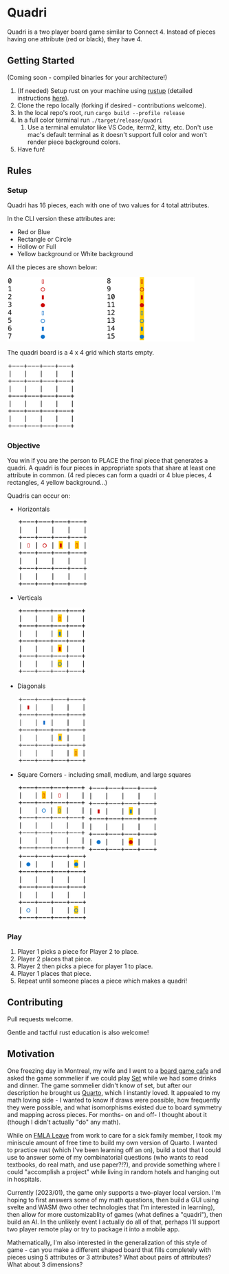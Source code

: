 # Quadri 

Quadri is a two player board game similar to Connect 4. Instead of pieces having one attribute (red or black), they have 4.

## Getting Started

(Coming soon - compiled binaries for your architecture!)

1. (If needed) Setup rust on your machine using [rustup](https://rustup.rs/) (detailed instructions [here](https://rust-lang.github.io/rustup/installation/index.html)).
2. Clone the repo locally (forking if desired - contributions welcome).
3. In the local repo's root, run `cargo build --profile release`
4. In a full color terminal run `./target/release/quadri`
   1. Use a terminal emulator like VS Code, iterm2, kitty, etc. Don't use mac's default terminal as it doesn't support full color and won't render piece background colors.
5. Have fun!

## Rules 

### Setup

Quadri has 16 pieces, each with one of two values for 4 total attributes. 

In the CLI version these attributes are:
- Red or Blue 
- Rectangle or Circle
- Hollow or Full
- Yellow background or White background

All the pieces are shown below:

<img src="docs/images/quadri_pieces.png" alt="quadri_pieces" height="150"/>

The quadri board is a 4 x 4 grid which starts empty. 

<img src="docs/images/empty_board.png" alt="empty_board" height="157.5"/>

### Objective

You win if you are the person to PLACE the final piece that generates a quadri. A quadri is four pieces in appropriate spots that share at least one attribute in common. (4 red pieces can form a quadri or 4 blue pieces, 4 rectangles, 4 yellow background...)

Quadris can occur on:

- Horizontals

    <img src="docs/images/quadri_examples/quadri_ex_horizontal.png" alt="quadri_example_horizontal" height="157.5"/>

- Verticals
    
    <img src="docs/images/quadri_examples/quadri_ex_vertical.png" alt="quadri_example_vertical" height="157.5"/>

- Diagonals
  
    <img src="docs/images/quadri_examples/quadri_ex_diagonal.png" alt="quadri_example_diagonal" height="157.5"/>
- Square Corners - including small, medium, and large squares

    <img src="docs/images/quadri_examples/quadri_ex_square_small.png" alt="quadri_example_square_corners_small" height="157.5"/>
    <img src="docs/images/quadri_examples/quadri_ex_square_med.png" alt="quadri_example_square_corners_medium" height="157.5"/>
    <img src="docs/images/quadri_examples/quadri_ex_square_large.png" alt="quadri_example_square_corners_large" height="157.5"/>

### Play 

1. Player 1 picks a piece for Player 2 to place.
2. Player 2 places that piece.
3. Player 2 then picks a piece for player 1 to place.
4. Player 1 places that piece. 
5. Repeat until someone places a piece which makes a quadri!

## Contributing

Pull requests welcome.

Gentle and tactful rust education is also welcome!

## Motivation

One freezing day in Montreal, my wife and I went to a [board game cafe](http://colonelmoutarde.ca/) and asked the game sommelier if we could play [Set](https://smart-games.org/en/set/) while we had some drinks and dinner. The game sommelier didn't know of set, but after our description he brought us [Quarto](https://boardgamegeek.com/boardgame/681/quarto), which I instantly loved. It appealed to my math loving side - I wanted to know if draws were possible, how frequently they were possible, and what isomorphisms existed due to board symmetry and mapping across pieces. For months- on and off- I thought about it (though I didn't actually "do" any math).

While on [FMLA Leave](https://en.wikipedia.org/wiki/Family_and_Medical_Leave_Act_of_1993) from work to care for a sick family member, I took my miniscule amount of free time to build my own version of Quarto. I wanted to practice rust (which I've been learning off an on), build a tool that I could use to answer some of my combinatorial questions (who wants to read textbooks, do real math, and use paper?!?), and provide something where I could "accomplish a project" while living in random hotels and hanging out in hospitals. 

Currently (2023/01), the game only supports a two-player local version. I'm hoping to first answers some of my math questions, then build a GUI using svelte and WASM (two other technologies that I'm interested in learning), then allow for more customizablity of games (what defines a "quadri"), then build an AI. In the unlikely event I actually do all of that, perhaps I'll support two player remote play or try to package it into a mobile app.

Mathematically, I'm also interested in the generalization of this style of game - can you make a different shaped board that fills completely with pieces using 5 attributes or 3 attributes? What about pairs of attributes? What about 3 dimensions?
